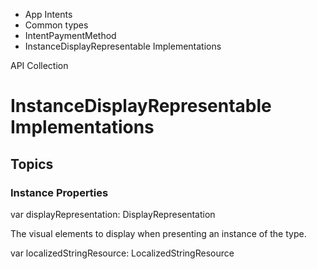 

- App Intents
- Common types
- IntentPaymentMethod
-  InstanceDisplayRepresentable Implementations 

API Collection

# InstanceDisplayRepresentable Implementations

## Topics

### Instance Properties

var displayRepresentation: DisplayRepresentation

The visual elements to display when presenting an instance of the type.

var localizedStringResource: LocalizedStringResource

